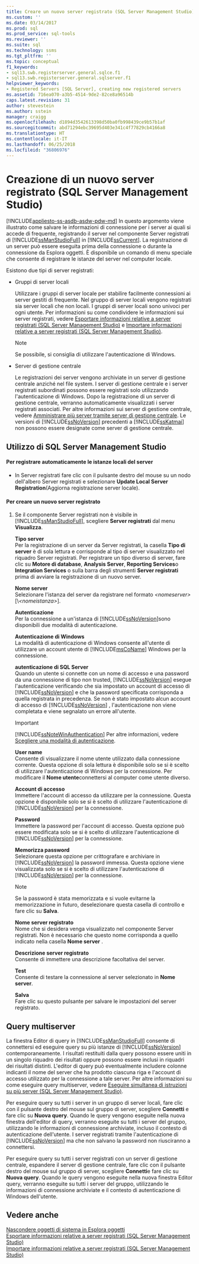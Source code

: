 ```yaml
---
title: Creare un nuovo server registrato (SQL Server Management Studio) | Microsoft Docs
ms.custom: ''
ms.date: 03/14/2017
ms.prod: sql
ms.prod_service: sql-tools
ms.reviewer: ''
ms.suite: sql
ms.technology: ssms
ms.tgt_pltfrm: ''
ms.topic: conceptual
f1_keywords:
- sql13.swb.registerserver.general.sqlce.f1
- sql13.swb.registerserver.general.sqlserver.f1
helpviewer_keywords:
- Registered Servers [SQL Server], creating new registered servers
ms.assetid: 716ea070-a3b5-4514-9de2-82ce8a96514b
caps.latest.revision: 31
author: stevestein
ms.author: sstein
manager: craigg
ms.openlocfilehash: d1894d3542613398d50ba0fb998439ce9b57b1af
ms.sourcegitcommit: abd71294ebc39695d403e341c4f77829cb4166a8
ms.translationtype: HT
ms.contentlocale: it-IT
ms.lasthandoff: 06/25/2018
ms.locfileid: "36806976"
---
```

# <a name="create-a-new-registered-server-sql-server-management-studio"></a>Creazione di un nuovo server registrato (SQL Server Management Studio)
[!INCLUDE[appliesto-ss-asdb-asdw-pdw-md](../../includes/appliesto-ss-asdb-asdw-pdw-md.md)]
  In questo argomento viene illustrato come salvare le informazioni di connessione per i server ai quali si accede di frequente, registrando il server nel componente Server registrati di [!INCLUDE[ssManStudioFull](../../includes/ssmanstudiofull-md.md)] in [!INCLUDE[ssCurrent](../../includes/sscurrent-md.md)]. La registrazione di un server può essere eseguita prima della connessione o durante la connessione da Esplora oggetti. È disponibile un comando di menu speciale che consente di registrare le istanze del server nel computer locale.  
  
 Esistono due tipi di server registrati:  
  
-   Gruppi di server locali  
  
     Utilizzare i gruppi di server locale per stabilire facilmente connessioni ai server gestiti di frequente. Nel gruppo di server locali vengono registrati sia server locali che non locali. I gruppi di server locali sono univoci per ogni utente. Per informazioni su come condividere le informazioni sui server registrati, vedere [Esportare informazioni relative a server registrati &#40;SQL Server Management Studio&#41;](../../tools/sql-server-management-studio/export-registered-server-information-sql-server-management-studio.md) e [Importare informazioni relative a server registrati &#40;SQL Server Management Studio&#41;](../../tools/sql-server-management-studio/import-registered-server-information-sql-server-management-studio.md).  
  
    > [!NOTE]  
    >  Se possibile, si consiglia di utilizzare l'autenticazione di Windows.  
  
-   Server di gestione centrale  
  
     Le registrazioni dei server vengono archiviate in un server di gestione centrale anziché nel file system. I server di gestione centrale e i server registrati subordinati possono essere registrati solo utilizzando l'autenticazione di Windows. Dopo la registrazione di un server di gestione centrale, verranno automaticamente visualizzati i server registrati associati. Per altre informazioni sui server di gestione centrale, vedere [Amministrare più server tramite server di gestione centrale](../../relational-databases/administer-multiple-servers-using-central-management-servers.md). Le versioni di [!INCLUDE[ssNoVersion](../../includes/ssnoversion-md.md)] precedenti a [!INCLUDE[ssKatmai](../../includes/sskatmai-md.md)] non possono essere designate come server di gestione centrale.  
  
##  <a name="SSMSProcedure"></a> Utilizzo di SQL Server Management Studio  
  
#### <a name="to-automatically-register-the-local-server-instances"></a>Per registrare automaticamente le istanze locali del server  
  
-   In Server registrati fare clic con il pulsante destro del mouse su un nodo dell'albero Server registrati e selezionare **Update Local Server Registration**(Aggiorna registrazione server locale).  
  
#### <a name="to-create-a-new-registered-server"></a>Per creare un nuovo server registrato  
  
1.  Se il componente Server registrati non è visibile in [!INCLUDE[ssManStudioFull](../../includes/ssmanstudiofull-md.md)], scegliere **Server registrati** dal menu **Visualizza**.  
  
     **Tipo server**  
     Per la registrazione di un server da Server registrati, la casella **Tipo di server** è di sola lettura e corrisponde al tipo di server visualizzato nel riquadro Server registrati. Per registrare un tipo diverso di server, fare clic su **Motore di database**, **Analysis Server**, **Reporting Services**o **Integration Services** o sulla barra degli strumenti **Server registrati** prima di avviare la registrazione di un nuovo server.  
  
     **Nome server**  
     Selezionare l'istanza del server da registrare nel formato *\<nomeserver>*[\\*\<nomeistanza>*].  
  
     **Autenticazione**  
     Per la connessione a un'istanza di [!INCLUDE[ssNoVersion](../../includes/ssnoversion-md.md)]sono disponibili due modalità di autenticazione.  
  
     **Autenticazione di Windows**  
     La modalità di autenticazione di Windows consente all'utente di utilizzare un account utente di [!INCLUDE[msCoName](../../includes/msconame-md.md)] Windows per la connessione.  
  
     **autenticazione di SQL Server**  
     Quando un utente si connette con un nome di accesso e una password da una connessione di tipo non trusted, [!INCLUDE[ssNoVersion](../../includes/ssnoversion-md.md)] esegue l'autenticazione verificando che sia impostato un account di accesso di [!INCLUDE[ssNoVersion](../../includes/ssnoversion-md.md)] e che la password specificata corrisponda a quella registrata in precedenza. Se non è stato impostato alcun account di accesso di [!INCLUDE[ssNoVersion](../../includes/ssnoversion-md.md)] , l'autenticazione non viene completata e viene segnalato un errore all'utente.  
  
    > [!IMPORTANT]  
    >  [!INCLUDE[ssNoteWinAuthentication](../../includes/ssnotewinauthentication-md.md)] Per altre informazioni, vedere [Scegliere una modalità di autenticazione](../../relational-databases/security/choose-an-authentication-mode.md).  
  
     **User name**  
     Consente di visualizzare il nome utente utilizzato dalla connessione corrente. Questa opzione di sola lettura è disponibile solo se si è scelto di utilizzare l'autenticazione di Windows per la connessione. Per modificare il **Nome utente**connettersi al computer come utente diverso.  
  
     **Account di accesso**  
     Immettere l'account di accesso da utilizzare per la connessione. Questa opzione è disponibile solo se si è scelto di utilizzare l'autenticazione di [!INCLUDE[ssNoVersion](../../includes/ssnoversion-md.md)] per la connessione.  
  
     **Password**  
     Immettere la password per l'account di accesso. Questa opzione può essere modificata solo se si è scelto di utilizzare l'autenticazione di [!INCLUDE[ssNoVersion](../../includes/ssnoversion-md.md)] per la connessione.  
  
     **Memorizza password**  
     Selezionare questa opzione per crittografare e archiviare in [!INCLUDE[ssNoVersion](../../includes/ssnoversion-md.md)] la password immessa. Questa opzione viene visualizzata solo se si è scelto di utilizzare l'autenticazione di [!INCLUDE[ssNoVersion](../../includes/ssnoversion-md.md)] per la connessione.  
  
    > [!NOTE]  
    >  Se la password è stata memorizzata e si vuole evitarne la memorizzazione in futuro, deselezionare questa casella di controllo e fare clic su **Salva**.  
  
     **Nome server registrato**  
     Nome che si desidera venga visualizzato nel componente Server registrati. Non è necessario che questo nome corrisponda a quello indicato nella casella **Nome server** .  
  
     **Descrizione server registrato**  
     Consente di immettere una descrizione facoltativa del server.  
  
     **Test**  
     Consente di testare la connessione al server selezionato in **Nome server**.  
  
     **Salva**  
     Fare clic su questo pulsante per salvare le impostazioni del server registrato.  
  
## <a name="multiserver-queries"></a>Query multiserver  
 La finestra Editor di query in [!INCLUDE[ssManStudioFull](../../includes/ssmanstudiofull-md.md)] consente di connettersi ed eseguire query su più istanze di [!INCLUDE[ssNoVersion](../../includes/ssnoversion-md.md)] contemporaneamente. I risultati restituiti dalla query possono essere uniti in un singolo riquadro dei risultati oppure possono essere inclusi in riquadri dei risultati distinti. L'editor di query può eventualmente includere colonne indicanti il nome del server che ha prodotto ciascuna riga e l'account di accesso utilizzato per la connessione a tale server. Per altre informazioni su come eseguire query multiserver, vedere [Eseguire simultanea di istruzioni su più server &#40;SQL Server Management Studio&#41;](../../tools/sql-server-management-studio/execute-statements-against-multiple-servers-simultaneously.md).  
  
 Per eseguire query su tutti i server in un gruppo di server locali, fare clic con il pulsante destro del mouse sul gruppo di server, scegliere **Connetti** e fare clic su **Nuova query**. Quando le query vengono eseguite nella nuova finestra dell'editor di query, verranno eseguite su tutti i server del gruppo, utilizzando le informazioni di connessione archiviate, incluso il contesto di autenticazione dell'utente. I server registrati tramite l'autenticazione di [!INCLUDE[ssNoVersion](../../includes/ssnoversion-md.md)] ma che non salvano la password non riusciranno a connettersi.  
  
 Per eseguire query su tutti i server registrati con un server di gestione centrale, espandere il server di gestione centrale, fare clic con il pulsante destro del mouse sul gruppo di server, scegliere **Connetti**e fare clic su **Nuova query**. Quando le query vengono eseguite nella nuova finestra Editor query, verranno eseguite su tutti i server del gruppo, utilizzando le informazioni di connessione archiviate e il contesto di autenticazione di Windows dell'utente.  
  
## <a name="see-also"></a>Vedere anche  
 [Nascondere oggetti di sistema in Esplora oggetti](http://msdn.microsoft.com/library/c01d8804-838c-4f75-b78c-80e41e4fffdc)   
 [Esportare informazioni relative a server registrati &#40;SQL Server Management Studio&#41;](../../tools/sql-server-management-studio/export-registered-server-information-sql-server-management-studio.md)   
 [Importare informazioni relative a server registrati &#40;SQL Server Management Studio&#41;](../../tools/sql-server-management-studio/import-registered-server-information-sql-server-management-studio.md)  
  
  
